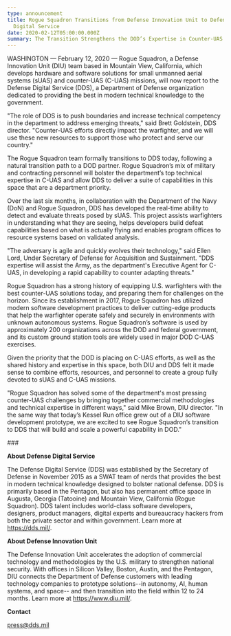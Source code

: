 ```yaml
---
type: announcement
title: Rogue Squadron Transitions from Defense Innovation Unit to Defense
  Digital Service
date: 2020-02-12T05:00:00.000Z
summary: The Transition Strengthens the DOD’s Expertise in Counter-UAS
---
```

WASHINGTON — February 12, 2020 — Rogue Squadron, a Defense Innovation Unit (DIU) team based in Mountain View, California, which develops hardware and software solutions for small unmanned aerial systems (sUAS) and counter-UAS (C-UAS) missions, will now report to the Defense Digital Service (DDS), a Department of Defense organization dedicated to providing the best in modern technical knowledge to the government.

"The role of DDS is to push boundaries and increase technical competency in the department to address emerging threats," said Brett Goldstein, DDS director. "Counter-UAS efforts directly impact the warfighter, and we will use these new resources to support those who protect and serve our country."

The Rogue Squadron team formally transitions to DDS today, following a natural transition path to a DOD partner. Rogue Squadron’s mix of military and contracting personnel will bolster the department’s top technical expertise in C-UAS and allow DDS to deliver a suite of capabilities in this space that are a department priority.

Over the last six months, in collaboration with the Department of the Navy (DoN) and Rogue Squadron, DDS has developed the real-time ability to detect and evaluate threats posed by sUAS. This project assists warfighters in understanding what they are seeing, helps developers build defeat capabilities based on what is actually flying and enables program offices to resource systems based on validated analysis.

"The adversary is agile and quickly evolves their technology," said Ellen Lord, Under Secretary of Defense for Acquisition and Sustainment. "DDS expertise will assist the Army, as the department's Executive Agent for C-UAS, in developing a rapid capability to counter adapting threats."

Rogue Squadron has a strong history of equipping U.S. warfighters with the best counter-UAS solutions today, and preparing them for challenges on the horizon. Since its establishment in 2017, Rogue Squadron has utilized modern software development practices to deliver cutting-edge products that help the warfighter operate safely and securely in environments with unknown autonomous systems. Rogue Squadron’s software is used by approximately 200 organizations across the DOD and federal government, and its custom ground station tools are widely used in major DOD C-UAS exercises.

Given the priority that the DOD is placing on C-UAS efforts, as well as the shared history and expertise in this space, both DIU and DDS felt it made sense to combine efforts, resources, and personnel to create a group fully devoted to sUAS and C-UAS missions.

"Rogue Squadron has solved some of the department's most pressing counter-UAS challenges by bringing together commercial methodologies and technical expertise in different ways," said Mike Brown, DIU director. "In the same way that today’s Kessel Run office grew out of a DIU software development prototype, we are excited to see Rogue Squadron’s transition to DDS that will build and scale a powerful capability in DOD."

\###

**About Defense Digital Service**

The Defense Digital Service (DDS) was established by the Secretary of Defense in November 2015 as a SWAT team of nerds that provides the best in modern technical knowledge designed to bolster national defense. DDS is primarily based in the Pentagon, but also has permanent office space in Augusta, Georgia (Tatooine) and Mountain View, California (Rogue Squadron). DDS talent includes world-class software developers, designers, product managers, digital experts and bureaucracy hackers from both the private sector and within government. Learn more at <https://dds.mil/>.

**About Defense Innovation Unit**

The Defense Innovation Unit accelerates the adoption of commercial technology and methodologies by the U.S. military to strengthen national security. With offices in Silicon Valley, Boston, Austin, and the Pentagon, DIU connects the Department of Defense customers with leading technology companies to prototype solutions--in autonomy, AI, human systems, and space-- and then transition into the field within 12 to 24 months. Learn more at https://www.diu.mil/.

**Contact** 

press@dds.mil